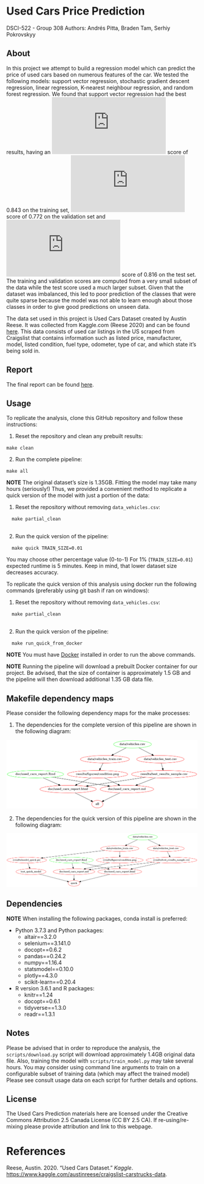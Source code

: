 
# Used Cars Price Prediction

DSCI-522 - Group 308 Authors: Andrés Pitta, Braden Tam, Serhiy
Pokrovskyy

## About

In this project we attempt to build a regression model which can predict
the price of used cars based on numerous features of the car. We tested
the following models: support vector regression, stochastic gradient
descent regression, linear regression, K-nearest neighbour regression,
and random forest regression. We found that support vector regression
had the best results, having an
![R^2](https://latex.codecogs.com/png.latex?R%5E2 "R^2") score of 0.843
on the training set, ![R^2](https://latex.codecogs.com/png.latex?R%5E2
"R^2") score of 0.772 on the validation set and
![R^2](https://latex.codecogs.com/png.latex?R%5E2 "R^2") score of 0.816
on the test set. The training and validation scores are computed from a
very small subset of the data while the test score used a much larger
subset. Given that the dataset was imbalanced, this led to poor
prediction of the classes that were quite sparse because the model was
not able to learn enough about those classes in order to give good
predictions on unseen data.

The data set used in this project is Used Cars Dataset created by Austin
Reese. It was collected from Kaggle.com (Reese 2020) and can be found
[here](https://www.kaggle.com/austinreese/craigslist-carstrucks-data).
This data consists of used car listings in the US scraped from
Craigslist that contains information such as listed price, manufacturer,
model, listed condition, fuel type, odometer, type of car, and which
state it’s being sold in.

## Report

The final report can be found
[here](https://github.com/UBC-MDS/DSCI_522_Group-308_Used-Cars/blob/master/doc/used_cars_report.md).

## Usage

To replicate the analysis, clone this GitHub repository and follow these instructions:

1. Reset the repository and clean any prebuilt results:

```
make clean
```

2. Run the complete pipeline:

```
make all
```
    
**NOTE** The original dataset’s size is 1.35GB. Fitting the model may take many hours (seriously!) Thus, we provided a convenient method to replicate a quick version of the model with just a portion of the data:

1. Reset the repository without removing `data_vehicles.csv`:

```
  make partial_clean
  
```
2. Run the quick version of the pipeline:

```
  make quick TRAIN_SIZE=0.01
```    
    
You may choose other percentage value (0-to-1) For 1% (`TRAIN_SIZE=0.01`) expected runtime is 5 minutes. Keep in mind, that lower dataset size decreases accuracy.

To replicate the quick version of this analysis using docker run the following commands (preferably using git bash if ran on windows):

1. Reset the repository without removing `data_vehicles.csv`:

```
  make partial_clean
  
```
2. Run the quick version of the pipeline:

```
  make run_quick_from_docker
```    

**NOTE** You must have [Docker](https://www.docker.com/get-started) installed in order to run the above commands.

**NOTE** Running the pipeline will download a prebuilt Docker container for our project. Be advised, that the size of container is approximately 1.5 GB and the pipeline will then download additional 1.35 GB data file.

## Makefile dependency maps

Please consider the following dependency maps for the make processes:

1. The dependencies for the complete version of this pipeline are shown in the following diagram:

![Dendencies graph for the pipeline](Makefile-all-diagram.png)

2. The dependencies for the quick version of this pipeline are shown in the following diagram:

![Dendencies graph for the pipeline](Makefile-quick-diagram.png)


## Dependencies

**NOTE** When installing the following packages, conda install is preferred:

  - Python 3.7.3 and Python packages:
      - altair==3.2.0
      - selenium==3.141.0
      - docopt==0.6.2
      - pandas==0.24.2
      - numpy==1.16.4
      - statsmodel==0.10.0
      - plotly==4.3.0
      - scikit-learn==0.20.4
  - R version 3.6.1 and R packages:
      - knitr==1.24
      - docopt==0.6.1
      - tidyverse==1.3.0
      - readr==1.3.1

## Notes

Please be advised that in order to reproduce the analysis, the
`scripts/download.py` script will download approximately 1.4GB original
data file. Also, training the model with `scripts/train_model.py` may
take several hours. You may consider using command line arguments to
train on a configurable subset of training data (which may affect the
trained model) Please see consult usage data on each script for further
details and options.

## License

The Used Cars Prediction materials here are licensed under the Creative
Commons Attribution 2.5 Canada License (CC BY 2.5 CA). If
re-using/re-mixing please provide attribution and link to this webpage.

# References

<div id="refs" class="references">

<div id="ref-reese_2020">

Reese, Austin. 2020. “Used Cars Dataset.” *Kaggle*.
<https://www.kaggle.com/austinreese/craigslist-carstrucks-data>.

</div>

</div>
